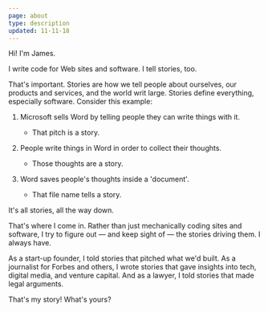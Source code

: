 ```yaml
---
page: about
type: description
updated: 11-11-18
---
```


Hi! I'm James. 

I write code for Web sites and software. I tell stories, too. 
 
That's important. Stories are how we tell people about ourselves, our products and services, and the world writ large. Stories define everything, especially software. Consider this example:


1. Microsoft sells Word by telling people they can write things with it.
    * That pitch is a story.

2. People write things in Word in order to collect their thoughts. 
    * Those thoughts are a story.

3. Word saves people's thoughts inside a 'document'. 
    * That file name tells a story.

It's all stories, all the way down. 

That's where I come in. Rather than just mechanically coding sites and software, I try to figure out — and keep sight of — the stories driving them. I always have.

As a start-up founder, I told stories that pitched what we'd built. As a journalist for Forbes and others, I wrote stories that gave insights into tech, digital media, and venture capital. And as a lawyer, I told stories that made legal arguments. 

That's my story! What's yours?
